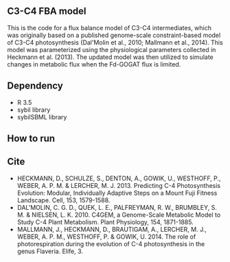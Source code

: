 ## C3-C4 FBA model
This is the code for a flux balance model of C3-C4 intermediates, which was originally based on a published genome-scale constraint-based model of C3-C4 photosynthesis (Dal'Molin et al., 2010; Mallmann et al., 2014). This model was parameterized using the physiological parameters collected in Heckmann et al. (2013). The updated model was then utilized to simulate changes in metabolic flux when the Fd-GOGAT flux is limited.

## Dependency
- R 3.5
- sybil library
- sybilSBML library

## How to run


## Cite
- HECKMANN, D., SCHULZE, S., DENTON, A., GOWIK, U., WESTHOFF, P., WEBER, A. P. M. & LERCHER, M. J. 2013. Predicting C-4 Photosynthesis Evolution: Modular, Individually Adaptive Steps on a Mount Fuji Fitness Landscape. Cell, 153, 1579-1588.
- DAL'MOLIN, C. G. D., QUEK, L. E., PALFREYMAN, R. W., BRUMBLEY, S. M. & NIELSEN, L. K. 2010. C4GEM, a Genome-Scale Metabolic Model to Study C-4 Plant Metabolism. Plant Physiology, 154, 1871-1885.
- MALLMANN, J., HECKMANN, D., BRAUTIGAM, A., LERCHER, M. J., WEBER, A. P. M., WESTHOFF, P. & GOWIK, U. 2014. The role of photorespiration during the evolution of C-4 photosynthesis in the genus Flaveria. Elife, 3.
